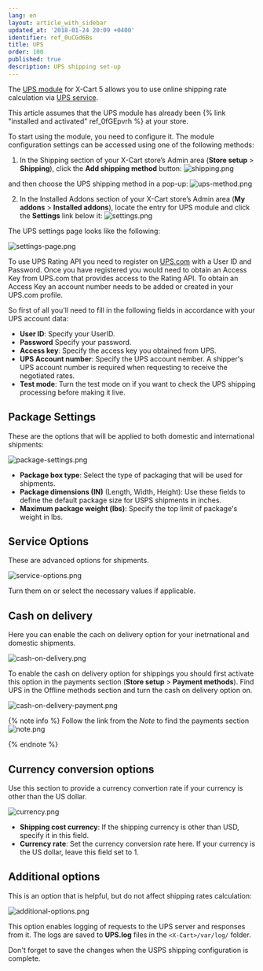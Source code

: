 ```yaml
---
lang: en
layout: article_with_sidebar
updated_at: '2018-01-24 20:09 +0400'
identifier: ref_0uCGd6Bs
title: UPS
order: 100
published: true
description: UPS shipping set-up
---
```

The [UPS module](https://market.x-cart.com/addons/ups.html "UPS") for X-Cart 5 allows you to use online shipping rate calculation via [UPS service](https://www.ups.com/us/en/global.page "UPS").

This article assumes that the UPS module has already been {% link "installed and activated" ref_0fGEpvrh %} at your store.

To start using the module, you need to configure it. The module configuration settings can be accessed using one of the following methods:

1. In the Shipping section of your X-Cart store’s Admin area (**Store setup** > **Shipping**), click the **Add shipping method** button:
![shipping.png]({{site.baseurl}}/attachments/ref_whrpZnV3/shipping.png)

and then choose the UPS shipping method in a pop-up:
![ups-method.png]({{site.baseurl}}/attachments/ref_0uCGd6Bs/ups-method.png)

    
2. In the Installed Addons section of your X-Cart store’s Admin area (**My addons** > **Installed addons**), locate the entry for UPS module and click the **Settings** link below it:
![settings.png]({{site.baseurl}}/attachments/ref_0uCGd6Bs/settings.png)



The UPS settings page looks like the following:

![settings-page.png]({{site.baseurl}}/attachments/ref_0uCGd6Bs/settings-page.png)

To use UPS Rating API you need to register on [UPS.com](https://www.ups.com/us/en/Home.page "UPS") with a User ID and Password. Once you have registered you would need to obtain an Access Key from UPS.com that provides access to the Rating API. To obtain an Access Key an account number needs to be added or created in your UPS.com profile.

So first of all you'll need to fill in the following fields in accordance with your UPS account data:

*   **User ID**: Specify your UserID.
*   **Password** Specify your password.
*   **Access key**: Specify the access key you obtained from UPS.
*   **UPS Account number**: Specify the UPS account nember. A shipper's UPS account number is required when requesting to receive the negotiated rates.
*   **Test mode**: Turn the test mode on if you want to check the UPS shipping processing before making it live.
 
## Package Settings

These are the options that will be applied to both domestic and international shipments:

![package-settings.png]({{site.baseurl}}/attachments/ref_0uCGd6Bs/package-settings.png)

*   **Package box type**: Select the type of packaging that will be used for shipments.
*   **Package dimensions (IN)** (Length, Width, Height): Use these fields to define the default package size for USPS shipments in inches.
*   **Maximum package weight (lbs)**: Specify the top limit of package's weight in lbs.

## Service Options

These are advanced options for shipments.

![service-options.png]({{site.baseurl}}/attachments/ref_0uCGd6Bs/service-options.png)

Turn them on or select the necessary values if applicable.

## Cash on delivery

Here you can enable the cach on delivery option for your inetrnational and domestic shipments.

![cash-on-delivery.png]({{site.baseurl}}/attachments/ref_0uCGd6Bs/cash-on-delivery.png)

To enable the cash on delivery option for shippings you should first activate this option in the payments section (**Store setup** > **Payment methods**). Find UPS in the Offline methods section and turn the cash on delivery option on.

![cash-on-delivery-payment.png]({{site.baseurl}}/attachments/ref_0uCGd6Bs/cash-on-delivery-payment.png)


{% note info %}
Follow the link from the _Note_ to find the payments section
![note.png]({{site.baseurl}}/attachments/ref_whrpZnV3/note.png)

{% endnote %}

## Currency conversion options

Use this section to provide a currency convertion rate if your currency is other than the US dollar. 

![currency.png]({{site.baseurl}}/attachments/ref_0uCGd6Bs/currency.png)

*   **Shipping cost currency**: If the shipping currency is other than USD, specify it in this field.
*   **Currency rate**: Set the currency conversion rate here. If your currency is the US dollar, leave this field set to 1.


## Additional options

This is an option that is helpful, but do not affect shipping rates calculation:

![additional-options.png]({{site.baseurl}}/attachments/ref_0uCGd6Bs/additional-options.png)
 
This option enables logging of requests to the UPS server and responses from it. The logs are saved to **UPS.log** files in the `<X-Cart>/var/log/` folder.

Don't forget to save the changes when the USPS shipping configuration is complete.
